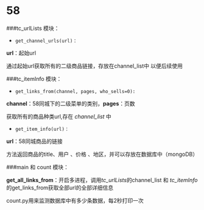 # 58
###tc_urlLists 模块：

 - `get_channel_urls(url)：`

 **url**：起始url

 通过起始url获取所有的二级商品链接，存放在channel_list中 以便后续使用

###tc_itemInfo 模块：

 - `get_links_from(channel, pages, who_sells=0):`

 **channel**：58同城下的二级菜单的类别，**pages**：页数

 获取所有的商品种类url,存在 *channel_list* 中

 - `get_item_info(url)：`

 **url**：58同城商品的链接

 方法返回商品的title、用户 、价格 、地区，并可以存放在数据库中（mongoDB） 

###main 和 count 模块：
 
 **get_all_links_from**：开启多进程，调用*tc_urlLists*的channel_list 和 *tc_itemInfo*的get_links_from获取全部url的全部详细信息

 count.py用来监测数据库中有多少条数据，每2秒打印一次